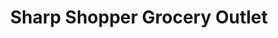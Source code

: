 ---
title: "Sharp Shopper Grocery Outlet"
url: /winchester/sharp-shopper-grocery-outlet/
shop: Supermarkt
---